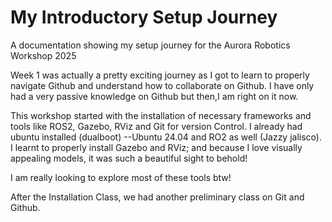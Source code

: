 # My Introductory Setup Journey
A documentation showing my setup  journey for the Aurora Robotics Workshop 2025

Week 1 was actually a pretty exciting journey as I got to learn to properly navigate Github and understand how to collaborate on Github. 
I have only had a very passive knowledge on Github but then,I am right on it now.

This workshop started with the installation of necessary frameworks and tools like ROS2, Gazebo, RViz and Git for version Control.
I already had ubuntu installed (dualboot) --Ubuntu 24.04 and RO2 as well (Jazzy jalisco).
I learnt to properly install Gazebo and RViz; and because I love visually appealing models, it was such a beautiful sight to behold!

I am really looking to explore most of these tools btw!

After the Installation Class, we had another preliminary class on Git and Github.
